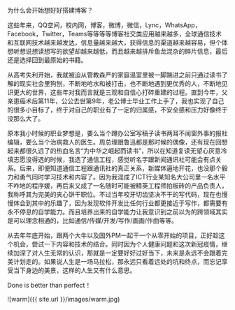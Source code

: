 
为什么会开始想好好搭建博客？

这些年来，QQ空间，校内网，博客，微博，微信，Lync，WhatsApp，Facebook，Twitter，Teams等等等等博客社交类应用越来越多，全球通信技术和互联网技术越来越发达，信息量越来越大，获得信息的渠道越来越容易，但个体想听想说想读想写的欲望却越来越低，而且越来越排斥鱼龙混杂的碎片信息，最后还是选择回到最原始的书籍。

从高考失利开始，我就被迫从管教森严的家庭温室里被一脚踹进之前只通过读书了解的现实社会里狗刨，不断地呛水和被打击，也不断地遇到更优秀的人，不断地见识更大的世界，这些年对我而言就是三观和自信心打碎重建的过程。直到今年，父亲患癌术后第11年，公公去世第9年，老公博士毕业工作上手了，我也实现了自己的很多小目标了，终于对自己的职业有了一定的归属感，不安全感和压力好像终于没那么大了。

原本我小时候的职业梦想是，要么当个蹲办公室写稿子读书两耳不闻窗外事的报社编辑，要么当个治病救人的医生。周总理跟鲁迅都是那时候的偶像，还有现在回想起来都很久远了的热血名言“为中华之崛起而读书”，所以在知道复读无望心灰意冷填志愿没得选的时候，我选了通信工程，感觉听名字跟新闻通讯社可能会有点关系。后来，即便知道通信工程跟通讯社的真正关系，新媒体遍地开花，也没那个毅力和勇气同时学习技术和内容了。因为我混成了ICT行业某知名大公司里一名水平不咋地的程序媛，再后来又成了一名随时可能被精英工程师拍板砖的产品负责人，我称呼其为完美的夹心饼干职位。不过当年咬牙切齿坚决不干的写代码，现在也慢慢体会到其中的乐趣了，因为发现软件开发比任何行业都更接近于写作，都需要有永不停息的自学能力。而且培养出来的自学能力让我意识到之前以为的跨领域其实是可以理念相通的，比如通信/传媒/开发/写作/画画/作曲等等。

从去年年底开始，跟两个大牛以及国外PM一起干一个从零开始的项目，正好趁这个机会，尝试一下内容和技术的结合。同时因为个人健康问题和这次新冠疫情，继续加深了对人生无常的认识，那就是一定要好好过好当下，未来是永远不会跟着完美计划走的。如果说人生是一场马拉松，那永远只看着远处的坑和终点，而忘记享受当下身边的美景，这样的人生又有什么意思。

Done is better than perfect！

![warm]({{ site.url }}/images/warm.jpg)